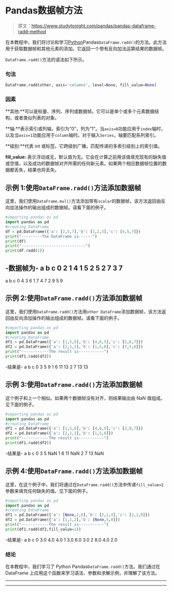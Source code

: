 # Pandas数据帧方法

> 原文：<https://www.studytonight.com/pandas/pandas-dataframe-radd-method>

在本教程中，我们将讨论和学习[Python](https://www.studytonight.com/python/getting-started-with-python)Pandas`DataFrame.radd()`的方法。此方法用于获取数据帧和其他元素的添加。它返回一个带有反向加法运算结果的数据帧。

`DataFrame.radd()`方法的语法如下所示。

### 句法

```py
DataFrame.radd(other, axis='columns', level=None, fill_value=None)
```

### 因素

**其他:**可以是标量、序列、序列或数据帧。它可以是单个或多个元素数据结构，或者类似列表的对象。

**轴:**表示索引或列轴，索引为“0”，列为“1”。当`axis=0`功能应用于`index`轴时，以及当`axis=1`功能应用于`column`轴时。对于输入`Series`，轴要匹配系列索引。

**级别:**代表 int 或标签。它跨级别广播，匹配传递的多索引级别上的索引值。

**fill_value:** 表示浮动或无，默认值为无。它会在计算之前用该值填充现有的缺失值或空值，以及成功的数据帧对齐所需的任何新元素。如果两个相应数据帧位置的数据都丢失，结果也将丢失。

## 示例 1:使用`DataFrame.radd()`方法添加数据帧

这里，我们使用`DataFrame.mul()`方法添加带有`scalar`的数据帧，该方法返回由反向加法操作的输出组成的数据帧。请看下面的例子。

```py
#importing pandas as pd
import pandas as pd
#creating DataFrame
df = pd.DataFrame({'a': [2,5,7],'b': [1,2,3],'c': [4,5,7]})
print("---------The DataFrame is------")
print(df)
print("----------------------------")
print(df.radd(2))
```

-数据帧为-
a b c
0 2 1 4
1 5 2 5
2 7 3 7
-
a b c
0 4 3 6
1 7 4 7
2 9 5 9

## 示例 2:使用`DataFrame.radd()`方法添加数据帧

这里，我们使用`DataFrame.radd()`方法用`other DataFrame`添加数据帧，该方法返回由反向添加操作的输出组成的数据帧。请看下面的例子。

```py
#importing pandas as pd
import pandas as pd
#creating DataFrame
df1 = pd.DataFrame({'a': [1,5,6],'b': [4,6,5],'c': [2,8,7]})
df2 = pd.DataFrame({'a': [2,1,1],'b': [1,5,8],'c': [7,5,6]})
print("------------The result is-----------")
print(df1.radd(df2))
```

-结果是-
a b c
0 3 5 9
1 6 11 13
2 7 13 13

## 示例 3:使用`DataFrame.radd()`方法添加数据帧

这个例子和上一个相似。如果两个数据帧没有对齐，则结果输出由 NaN 值组成。见下面的例子。

```py
#importing pandas as pd
import pandas as pd
#creating DataFrame
df1 = pd.DataFrame({'a': [1,5,6],'b': [4,6,5],'c': [2,8,7]})
df2 = pd.DataFrame({'a': [2,1,1],'b': [1,5,8]})
print("------------The result is-----------")
print(df1.radd(df2))
```

-结果是-
a b c
0 3 5 NaN
1 6 11 NaN
2 7 13 NaN

## 示例 4:使用`DataFrame.radd()`方法添加数据帧

这里，在这个例子中，我们将通过在`DataFrame.radd()`方法中传递`fill_value=2` 参数来填充任何缺失的值。见下面的例子。

```py
#importing pandas as pd
import pandas as pd
#creating DataFrame
df1 = pd.DataFrame({'a': [None,2,6],'b': [2,1,4],'c': [2,1,0]})
df2 = pd.DataFrame({'a': [1,1,2],'b': [None,5,0]})
print("------------The result is-----------")
print(df1.radd(df2,fill_value=2))
```

-结果是-
a b c
0 3.0 4.0 4.0
1 3.0 6.0 3.0
2 8.0 4.0 2.0

### 结论

在本教程中，我们学习了 Python Pandas`DataFrame.radd()`方法。我们通过在 DataFrame 上应用这个函数来学习语法、参数和求解示例，并理解了该方法。

* * *

* * *